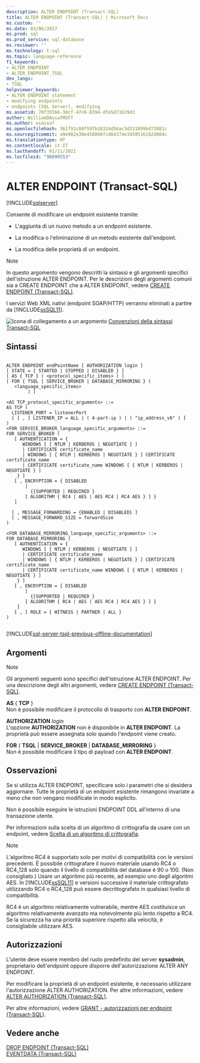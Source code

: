 ```yaml
---
description: ALTER ENDPOINT (Transact-SQL)
title: ALTER ENDPOINT (Transact-SQL) | Microsoft Docs
ms.custom: ''
ms.date: 03/06/2017
ms.prod: sql
ms.prod_service: sql-database
ms.reviewer: ''
ms.technology: t-sql
ms.topic: language-reference
f1_keywords:
- ALTER ENDPOINT
- ALTER_ENDPOINT_TSQL
dev_langs:
- TSQL
helpviewer_keywords:
- ALTER ENDPOINT statement
- modifying endpoints
- endpoints [SQL Server], modifying
ms.assetid: 70f35566-30cf-47c6-8394-dfe5d71629d3
author: WilliamDAssafMSFT
ms.author: wiassaf
ms.openlocfilehash: 361f91c88f597b18324d56ac3d331899bd73881c
ms.sourcegitcommit: a9e982e30e458866fcd64374e3458516182d604c
ms.translationtype: HT
ms.contentlocale: it-IT
ms.lasthandoff: 01/11/2021
ms.locfileid: "98099553"
---
```

# <a name="alter-endpoint-transact-sql"></a>ALTER ENDPOINT (Transact-SQL)
[!INCLUDE[sqlserver](../../includes/applies-to-version/sqlserver.md)]

  Consente di modificare un endpoint esistente tramite:  
  
-   L'aggiunta di un nuovo metodo a un endpoint esistente.  
  
-   La modifica o l'eliminazione di un metodo esistente dall'endpoint.  
  
-   La modifica delle proprietà di un endpoint.  
  
> [!NOTE]  
>  In questo argomento vengono descritti la sintassi e gli argomenti specifici dell'istruzione ALTER ENDPOINT. Per le descrizioni degli argomenti comuni sia a CREATE ENDPOINT che a ALTER ENDPOINT, vedere [CREATE ENDPOINT &#40;Transact-SQL&#41;](../../t-sql/statements/create-endpoint-transact-sql.md).  
  
 I servizi Web XML nativi (endpoint SOAP/HTTP) verranno eliminati a partire da [!INCLUDE[ssSQL11](../../includes/sssql11-md.md)].  
  
 ![Icona di collegamento a un argomento](../../database-engine/configure-windows/media/topic-link.gif "Icona di collegamento a un argomento") [Convenzioni della sintassi Transact-SQL](../../t-sql/language-elements/transact-sql-syntax-conventions-transact-sql.md)  
  
## <a name="syntax"></a>Sintassi  
  
```syntaxsql
  
ALTER ENDPOINT endPointName [ AUTHORIZATION login ]  
[ STATE = { STARTED | STOPPED | DISABLED } ]  
[ AS { TCP } ( <protocol_specific_items> ) ]  
[ FOR { TSQL | SERVICE_BROKER | DATABASE_MIRRORING } (  
   <language_specific_items>  
        ) ]  
  
<AS TCP_protocol_specific_arguments> ::=  
AS TCP (  
  LISTENER_PORT = listenerPort  
  [ [ , ] LISTENER_IP = ALL | ( 4-part-ip ) | ( "ip_address_v6" ) ]  
)  
<FOR SERVICE_BROKER_language_specific_arguments> ::=  
FOR SERVICE_BROKER (  
   [ AUTHENTICATION = {   
      WINDOWS [ { NTLM | KERBEROS | NEGOTIATE } ]  
      | CERTIFICATE certificate_name   
      | WINDOWS [ { NTLM | KERBEROS | NEGOTIATE } ] CERTIFICATE certificate_name   
      | CERTIFICATE certificate_name WINDOWS [ { NTLM | KERBEROS | NEGOTIATE } ]   
    } ]  
   [ , ENCRYPTION = { DISABLED   
       |   
         {{SUPPORTED | REQUIRED }   
       [ ALGORITHM { RC4 | AES | AES RC4 | RC4 AES } ] }   
   ]  
  
  [ , MESSAGE_FORWARDING = {ENABLED | DISABLED} ]  
  [ , MESSAGE_FORWARD_SIZE = forwardSize  
)  
  
<FOR DATABASE_MIRRORING_language_specific_arguments> ::=  
FOR DATABASE_MIRRORING (  
   [ AUTHENTICATION = {   
      WINDOWS [ { NTLM | KERBEROS | NEGOTIATE } ]  
      | CERTIFICATE certificate_name   
      | WINDOWS [ { NTLM | KERBEROS | NEGOTIATE } ] CERTIFICATE certificate_name   
      | CERTIFICATE certificate_name WINDOWS [ { NTLM | KERBEROS | NEGOTIATE } ]   
    } ]  
   [ , ENCRYPTION = { DISABLED   
       |   
         {{SUPPORTED | REQUIRED }   
       [ ALGORITHM { RC4 | AES | AES RC4 | RC4 AES } ] }   
    ]   
   [ , ] ROLE = { WITNESS | PARTNER | ALL }  
)  
  
```  
  
[!INCLUDE[sql-server-tsql-previous-offline-documentation](../../includes/sql-server-tsql-previous-offline-documentation.md)]

## <a name="arguments"></a>Argomenti
  
> [!NOTE]  
>  Gli argomenti seguenti sono specifici dell'istruzione ALTER ENDPOINT. Per una descrizione degli altri argomenti, vedere [CREATE ENDPOINT &#40;Transact-SQL&#41;](../../t-sql/statements/create-endpoint-transact-sql.md).  
  
 **AS** { **TCP** }  
 Non è possibile modificare il protocollo di trasporto con **ALTER ENDPOINT**.  
  
 **AUTHORIZATION** *login*  
 L'opzione **AUTHORIZATION** non è disponibile in **ALTER ENDPOINT**. La proprietà può essere assegnata solo quando l'endpoint viene creato.  
  
 **FOR** { **TSQL** | **SERVICE_BROKER** | **DATABASE_MIRRORING** }  
 Non è possibile modificare il tipo di payload con **ALTER ENDPOINT**.  
  
## <a name="remarks"></a>Osservazioni  
 Se si utilizza ALTER ENDPOINT, specificare solo i parametri che si desidera aggiornare. Tutte le proprietà di un endpoint esistente rimangono invariate a meno che non vengano modificate in modo esplicito.  
  
 Non è possibile eseguire le istruzioni ENDPOINT DDL all'interno di una transazione utente.  
  
 Per informazioni sulla scelta di un algoritmo di crittografia da usare con un endpoint, vedere [Scelta di un algoritmo di crittografia](../../relational-databases/security/encryption/choose-an-encryption-algorithm.md).  
  
> [!NOTE]  
>  L'algoritmo RC4 è supportato solo per motivi di compatibilità con le versioni precedenti. È possibile crittografare il nuovo materiale usando RC4 o RC4_128 solo quando il livello di compatibilità del database è 90 o 100. (Non consigliato.) Usare un algoritmo più recente, ad esempio uno degli algoritmi AES. In [!INCLUDE[ssSQL11](../../includes/sssql11-md.md)] e versioni successive il materiale crittografato utilizzando RC4 o RC4_128 può essere decrittografato in qualsiasi livello di compatibilità.  
>   
>  RC4 è un algoritmo relativamente vulnerabile, mentre AES costituisce un algoritmo relativamente avanzato ma notevolmente più lento rispetto a RC4. Se la sicurezza ha una priorità superiore rispetto alla velocità, è consigliabile utilizzare AES.  
  
## <a name="permissions"></a>Autorizzazioni  
 L'utente deve essere membro del ruolo predefinito del server **sysadmin**, proprietario dell'endpoint oppure disporre dell'autorizzazione ALTER ANY ENDPOINT.  
  
 Per modificare la proprietà di un endpoint esistente, è necessario utilizzare l'autorizzazione ALTER AUTHORIZATION. Per altre informazioni, vedere [ALTER AUTHORIZATION &#40;Transact-SQL&#41;](../../t-sql/statements/alter-authorization-transact-sql.md).  
  
 Per altre informazioni, vedere [GRANT - autorizzazioni per endpoint &#40;Transact-SQL&#41;](../../t-sql/statements/grant-endpoint-permissions-transact-sql.md).  
  
## <a name="see-also"></a>Vedere anche  
 [DROP ENDPOINT &#40;Transact-SQL&#41;](../../t-sql/statements/drop-endpoint-transact-sql.md)   
 [EVENTDATA &#40;Transact-SQL&#41;](../../t-sql/functions/eventdata-transact-sql.md)  
  
  
